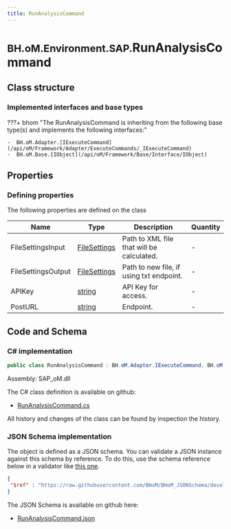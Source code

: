 ```yaml
---
title: RunAnalysisCommand
---
```


# <small>BH.oM.Environment.SAP.</small>**RunAnalysisCommand**



## Class structure

### Implemented interfaces and base types

???+ bhom "The RunAnalysisCommand is inheriting from the following base type(s) and implements the following interfaces:"

    -  BH.oM.Adapter.[IExecuteCommand](/api/oM/Framework/Adapter/ExecuteCommands/_IExecuteCommand)
    -  BH.oM.Base.[IObject](/api/oM/Framework/Base/Interface/IObject)


## Properties



### Defining properties

The following properties are defined on the class

| Name             | Type             | Description      | Quantity         |
|------------------|------------------|------------------|------------------|
| FileSettingsInput | [FileSettings](/api/oM/Framework/Adapter/FileSettings) | Path to XML file that will be calculated. | - |
| FileSettingsOutput | [FileSettings](/api/oM/Framework/Adapter/FileSettings) | Path to new file, if using txt endpoint. | - |
| APIKey | [string](https://learn.microsoft.com/en-us/dotnet/api/System.String?view=netstandard-2.0) | API Key for access. | - |
| PostURL | [string](https://learn.microsoft.com/en-us/dotnet/api/System.String?view=netstandard-2.0) | Endpoint. | - |


## Code and Schema

### C# implementation

``` C# title="C#"
public class RunAnalysisCommand : BH.oM.Adapter.IExecuteCommand, BH.oM.Base.IObject
```

Assembly: SAP_oM.dll

The C# class definition is available on github:

- [RunAnalysisCommand.cs](https://github.com/BHoM/SAP_Toolkit/blob/develop/SAP_oM/Config\RunAnalysisCommand.cs)

All history and changes of the class can be found by inspection the history.
### JSON Schema implementation

The object is defined as a JSON schema. You can validate a JSON instance against this schema by reference. To do this, use the schema reference below in a validator like [this one](https://www.jsonschemavalidator.net/).

``` json title="JSON Schema"
{
 "$ref" : "https://raw.githubusercontent.com/BHoM/BHoM_JSONSchema/develop/SAP_oM/SAP/RunAnalysisCommand.json"
}
```

The JSON Schema is available on github here:

- [RunAnalysisCommand.json](https://github.com/BHoM/BHoM_JSONSchema/blob/develop/SAP_oM/SAP/RunAnalysisCommand.json)
